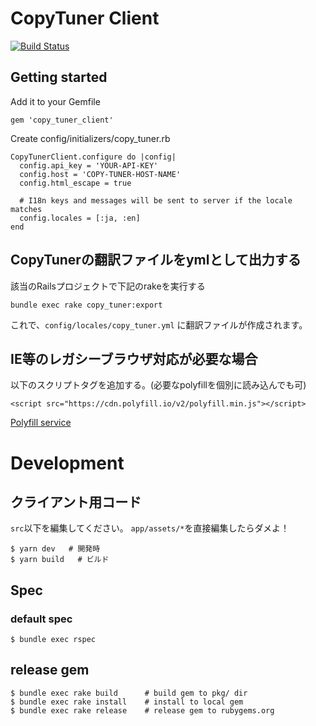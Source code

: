 CopyTuner Client
=================

[![Build Status](https://travis-ci.org/SonicGarden/copy-tuner-ruby-client.svg?branch=master)](https://travis-ci.org/SonicGarden/copy-tuner-ruby-client)

## Getting started

Add it to your Gemfile

```
gem 'copy_tuner_client'
```

Create config/initializers/copy_tuner.rb

```
CopyTunerClient.configure do |config|
  config.api_key = 'YOUR-API-KEY'
  config.host = 'COPY-TUNER-HOST-NAME'
  config.html_escape = true

  # I18n keys and messages will be sent to server if the locale matches
  config.locales = [:ja, :en]
end
```

## CopyTunerの翻訳ファイルをymlとして出力する

該当のRailsプロジェクトで下記のrakeを実行する

```
bundle exec rake copy_tuner:export
```

これで、`config/locales/copy_tuner.yml` に翻訳ファイルが作成されます。

## IE等のレガシーブラウザ対応が必要な場合

以下のスクリプトタグを追加する。(必要なpolyfillを個別に読み込んでも可)

```
<script src="https://cdn.polyfill.io/v2/polyfill.min.js"></script>
```

[Polyfill service](https://cdn.polyfill.io/v2/docs/)

Development
=================

## クライアント用コード

`src`以下を編集してください。
`app/assets/*`を直接編集したらダメよ！

```
$ yarn dev   # 開発時
$ yarn build   # ビルド
```


## Spec

### default spec

```
$ bundle exec rspec
```

## release gem

    $ bundle exec rake build      # build gem to pkg/ dir
    $ bundle exec rake install    # install to local gem
    $ bundle exec rake release    # release gem to rubygems.org
